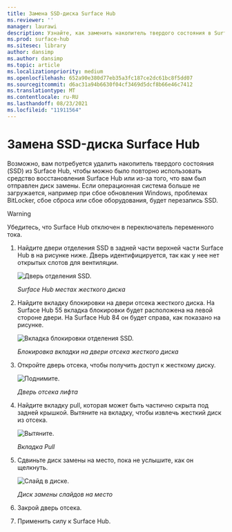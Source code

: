 ```yaml
---
title: Замена SSD-диска Surface Hub
ms.reviewer: ''
manager: laurawi
description: Узнайте, как заменить накопитель твердого состояния в Surface Hub.
ms.prod: surface-hub
ms.sitesec: library
author: dansimp
ms.author: dansimp
ms.topic: article
ms.localizationpriority: medium
ms.openlocfilehash: 652a90e380d77eb35a3fc187ce2dc61bc8f5dd07
ms.sourcegitcommit: d6ac31a94b6630f04cf3469d5dcf8b66e46c7412
ms.translationtype: MT
ms.contentlocale: ru-RU
ms.lasthandoff: 08/23/2021
ms.locfileid: "11911564"
---
```

# <a name="surface-hub-ssd-replacement"></a>Замена SSD-диска Surface Hub

Возможно, вам потребуется удалить накопитель твердого состояния (SSD) из Surface Hub, чтобы [](surface-hub-recovery-tool.md) можно было повторно использовать средство восстановления Surface Hub или из-за того, что вам был отправлен диск замены. Если операционная система больше не загружается, например при сбое обновления Windows, проблемах BitLocker, сбое сброса или сбое оборудования, будет перезапись SSD. 


>[!WARNING]
>Убедитесь, что Surface Hub отключен в переключатель переменного тока.

1. Найдите двери отделения SSD в задней части верхней части Surface Hub в на рисунке ниже. Дверь идентифицируется, так как у нее нет открытых слотов для вентиляции.

    ![Дверь отделения SSD.](images/ssd-location.png)

    *Surface Hub местах жесткого диска*

2. Найдите вкладку блокировки на двери отсека жесткого диска. На Surface Hub 55 вкладка блокировки будет расположена на левой стороне двери. На Surface Hub 84 он будет справа, как показано на рисунке.

    ![Вкладка блокировки отделения SSD.](images/ssd-lock-tab.png)

    *Блокировка вкладки на двери отсека жесткого диска*

3. Откройте дверь отсека, чтобы получить доступ к жесткому диску.

    ![Поднимите.](images/ssd-lift-door.png)

    *Дверь отсека лифта*

4. Найдите вкладку pull, которая может быть частично скрыта под задней крышкой. Вытяните на вкладку, чтобы извлечь жесткий диск из отсека.

    ![Вытяните.](images/ssd-pull-tab.png)

    *Вкладка Pull*

5. Сдвиньте диск замены на место, пока не услышите, как он щелкнуть.

    ![Слайд в диске.](images/ssd-click.png)
    
    *Диск замены слайдов на место*

6. Закрой дверь отсека.

7. Применить силу к Surface Hub.
